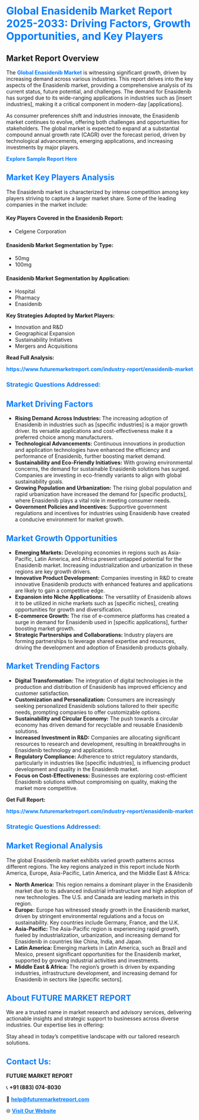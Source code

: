 <h1 style="color: #007BFF;">Global Enasidenib Market Report 2025-2033: Driving Factors, Growth Opportunities, and Key Players</h1>

<section id="overview">
<h2>Market Report Overview</h2>
<p>The <a href="https://www.futuremarketreport.com/industry-report/enasidenib-market" style="color: #007BFF; text-decoration: none;"><strong>Global Enasidenib Market</strong></a> is witnessing significant growth, driven by increasing demand across various industries. This report delves into the key aspects of the Enasidenib market, providing a comprehensive analysis of its current status, future potential, and challenges. The demand for Enasidenib has surged due to its wide-ranging applications in industries such as [insert industries], making it a critical component in modern-day [applications].</p>
<p>As consumer preferences shift and industries innovate, the Enasidenib market continues to evolve, offering both challenges and opportunities for stakeholders. The global market is expected to expand at a substantial compound annual growth rate (CAGR) over the forecast period, driven by technological advancements, emerging applications, and increasing investments by major players.</p>
</section>

<section id="overview">
<p><a href="https://www.futuremarketreport.com/request-sample/reportId=122725" style="color: #007BFF; text-decoration: none;"><strong>Explore Sample Report Here</strong></a></p>
</section>

<section id="key-players">
<h2 style="color: #007BFF;">Market Key Players Analysis</h2>
<p>The Enasidenib market is characterized by intense competition among key players striving to capture a larger market share. Some of the leading companies in the market include:</p>
<h4>Key Players Covered in the Enasidenib Report:</h4>
<ul><li>Celgene Corporation</li></ul>
<h4>Enasidenib Market Segmentation by Type:</h4>
<ul><li>50mg</li><li>100mg</li></ul>

<h4>Enasidenib Market Segmentation by Application:</h4>
<ul><li>Hospital</li><li>Pharmacy</li><li>Enasidenib</li></ul>
<p><strong>Key Strategies Adopted by Market Players:</strong></p>
<ul>
<li>Innovation and R&D</li>
<li>Geographical Expansion</li>
<li>Sustainability Initiatives</li>
<li>Mergers and Acquisitions</li>
</ul>
</section>

<section>
<p><strong>Read Full Analysis: </strong></p><a href="https://www.futuremarketreport.com/industry-report/enasidenib-market" style="color: #007BFF; text-decoration: none;"><strong>https://www.futuremarketreport.com/industry-report/enasidenib-market</strong></a>
<h3 style="color: #007BFF;">Strategic Questions Addressed:</h3>
</section>

<section id="driving-factors">
<h2 style="color: #007BFF;">Market Driving Factors</h2>
<ul>
<li><strong>Rising Demand Across Industries:</strong> The increasing adoption of Enasidenib in industries such as [specific industries] is a major growth driver. Its versatile applications and cost-effectiveness make it a preferred choice among manufacturers.</li>
<li><strong>Technological Advancements:</strong> Continuous innovations in production and application technologies have enhanced the efficiency and performance of Enasidenib, further boosting market demand.</li>
<li><strong>Sustainability and Eco-Friendly Initiatives:</strong> With growing environmental concerns, the demand for sustainable Enasidenib solutions has surged. Companies are investing in eco-friendly variants to align with global sustainability goals.</li>
<li><strong>Growing Population and Urbanization:</strong> The rising global population and rapid urbanization have increased the demand for [specific products], where Enasidenib plays a vital role in meeting consumer needs.</li>
<li><strong>Government Policies and Incentives:</strong> Supportive government regulations and incentives for industries using Enasidenib have created a conducive environment for market growth.</li>
</ul>
</section>

<section id="growth-opportunities">
<h2 style="color: #007BFF;">Market Growth Opportunities</h2>
<ul>
<li><strong>Emerging Markets:</strong> Developing economies in regions such as Asia-Pacific, Latin America, and Africa present untapped potential for the Enasidenib market. Increasing industrialization and urbanization in these regions are key growth drivers.</li>
<li><strong>Innovative Product Development:</strong> Companies investing in R&D to create innovative Enasidenib products with enhanced features and applications are likely to gain a competitive edge.</li>
<li><strong>Expansion into Niche Applications:</strong> The versatility of Enasidenib allows it to be utilized in niche markets such as [specific niches], creating opportunities for growth and diversification.</li>
<li><strong>E-commerce Growth:</strong> The rise of e-commerce platforms has created a surge in demand for Enasidenib used in [specific applications], further boosting market growth.</li>
<li><strong>Strategic Partnerships and Collaborations:</strong> Industry players are forming partnerships to leverage shared expertise and resources, driving the development and adoption of Enasidenib products globally.</li>
</ul>
</section>

<section id="trending-factors">
<h2 style="color: #007BFF;">Market Trending Factors</h2>
<ul>
<li><strong>Digital Transformation:</strong> The integration of digital technologies in the production and distribution of Enasidenib has improved efficiency and customer satisfaction.</li>
<li><strong>Customization and Personalization:</strong> Consumers are increasingly seeking personalized Enasidenib solutions tailored to their specific needs, prompting companies to offer customizable options.</li>
<li><strong>Sustainability and Circular Economy:</strong> The push towards a circular economy has driven demand for recyclable and reusable Enasidenib solutions.</li>
<li><strong>Increased Investment in R&D:</strong> Companies are allocating significant resources to research and development, resulting in breakthroughs in Enasidenib technology and applications.</li>
<li><strong>Regulatory Compliance:</strong> Adherence to strict regulatory standards, particularly in industries like [specific industries], is influencing product development and quality in the Enasidenib market.</li>
<li><strong>Focus on Cost-Effectiveness:</strong> Businesses are exploring cost-efficient Enasidenib solutions without compromising on quality, making the market more competitive.</li>
</ul>
</section>

<section>
<p><strong>Get Full Report: </strong></p><a href="https://www.futuremarketreport.com/industry-report/enasidenib-market" style="color: #007BFF; text-decoration: none;"><strong>https://www.futuremarketreport.com/industry-report/enasidenib-market</strong></a>
<h3 style="color: #007BFF;">Strategic Questions Addressed:</h3>
</section>


<section id="regional-analysis">
<h2 style="color: #007BFF;">Market Regional Analysis</h2>
<p>The global Enasidenib market exhibits varied growth patterns across different regions. The key regions analyzed in this report include North America, Europe, Asia-Pacific, Latin America, and the Middle East & Africa:</p>
<ul>
<li><strong>North America:</strong> This region remains a dominant player in the Enasidenib market due to its advanced industrial infrastructure and high adoption of new technologies. The U.S. and Canada are leading markets in this region.</li>
<li><strong>Europe:</strong> Europe has witnessed steady growth in the Enasidenib market, driven by stringent environmental regulations and a focus on sustainability. Key countries include Germany, France, and the U.K.</li>
<li><strong>Asia-Pacific:</strong> The Asia-Pacific region is experiencing rapid growth, fueled by industrialization, urbanization, and increasing demand for Enasidenib in countries like China, India, and Japan.</li>
<li><strong>Latin America:</strong> Emerging markets in Latin America, such as Brazil and Mexico, present significant opportunities for the Enasidenib market, supported by growing industrial activities and investments.</li>
<li><strong>Middle East & Africa:</strong> The region’s growth is driven by expanding industries, infrastructure development, and increasing demand for Enasidenib in sectors like [specific sectors].</li>
</ul>
</section>

<footer>
<h2 style="color: #007BFF;">About FUTURE MARKET REPORT</h2>
<p>We are a trusted name in market research and advisory services, delivering actionable insights and strategic support to businesses across diverse industries. Our expertise lies in offering:</p>

<p>Stay ahead in today’s competitive landscape with our tailored research solutions.</p>

<h2 style="color: #007BFF;">Contact Us:</h2>
<p><strong>FUTURE MARKET REPORT</strong></p>
<p>📞 <strong>+91 (883) 074-8030</strong></p>
<p>📧 <strong><a href="mailto:help@futuremarketreport.com" style="color: #007BFF;">help@futuremarketreport.com</a></strong></p>
<p>🌐 <strong><a href="https://www.futuremarketreport.com/" style="color: #007BFF;">Visit Our Website</a></strong></p>
</footer>